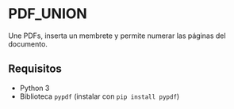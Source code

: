 # PDF_UNION
Une PDFs, inserta un membrete y permite numerar las páginas del documento.

## Requisitos
- Python 3
- Biblioteca `pypdf` (instalar con `pip install pypdf`)

